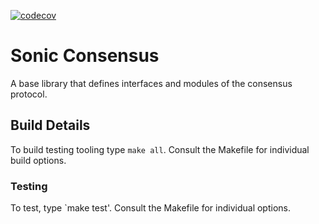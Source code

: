 [![codecov](https://codecov.io/gh/0xsoniclabs/consensus/graph/badge.svg?token=4YGWLYH1QX)](https://codecov.io/gh/0xsoniclabs/consensus)

# Sonic Consensus
A base library that defines interfaces and modules of the consensus protocol.

## Build Details
To build testing tooling type `make all`. Consult the Makefile for individual build options.

### Testing
To test, type `make test'. Consult the Makefile for individual options.
